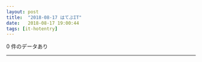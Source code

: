 ```yaml
---
layout: post
title:  "2018-08-17 はてぶIT"
date:   2018-08-17 19:00:44
tags: [it-hotentry]
---
```

0 件のデータあり

<hr>
